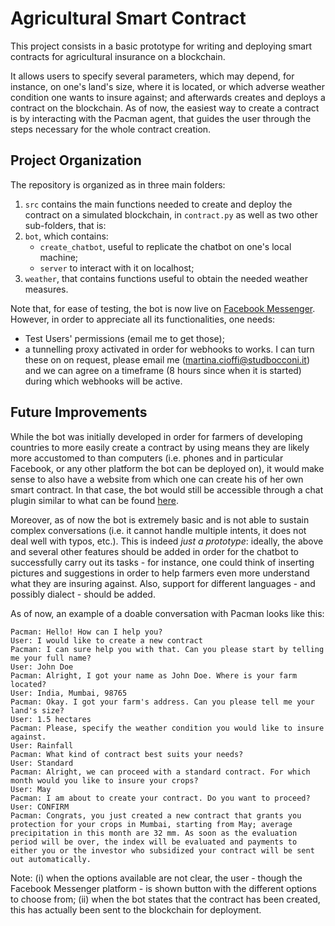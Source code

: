 # Agricultural Smart Contract

This project consists in a basic prototype for writing and deploying smart contracts for agricultural insurance on a blockchain.

It allows users to specify several parameters, which may depend, for instance, on one's land's size, where it is located, or which adverse weather condition one wants to insure against; and afterwards creates and deploys a contract on the blockchain. 
As of now, the easiest way to create a contract is by interacting with the Pacman agent, that guides the user through the steps necessary for the whole contract creation.


## Project Organization

The repository is organized as in three main folders:
1. `src` contains the main functions needed to create and deploy the contract on a simulated blockchain, in `contract.py` as well as two other sub-folders, that is:
2. `bot`, which contains: 
    - ``create_chatbot``, useful to replicate the chatbot on one's local machine;
    - ``server`` to interact with it on localhost;
3. ``weather``, that contains functions useful to obtain the needed weather measures.

Note that, for ease of testing, the bot is now live on [Facebook Messenger](m.me/pacmanweatheragent). 
However, in order to appreciate all its functionalities, one needs:
- Test Users' permissions (email me to get those);
- a tunnelling proxy activated in order for webhooks to works. I can turn these on on request, please email me (martina.cioffi@studbocconi.it) and we can agree on a timeframe (8 hours since when it is started) during which webhooks will be active.

## Future Improvements

While the bot was initially developed in order for farmers of developing countries to more easily create a contract by using means they are likely more accustomed to than computers (i.e. phones and in particular Facebook, or any other platform the bot can be deployed on), it would make sense to also have a website from which one can create his of her own smart contract. In that case, the bot would still be accessible through a chat plugin similar to what can be found [here](https://martinacioffi.github.io/projects/).

Moreover, as of now the bot is extremely basic and is not able to sustain complex conversations (i.e. it cannot handle multiple intents, it does not deal well with typos, etc.).
This is indeed *just a prototype*: ideally, the above and several other features should be added in order for the chatbot to successfully carry out its tasks - for instance, one could think of inserting pictures and suggestions in order to help farmers even more understand what they are insuring against. Also, support for different languages - and possibly dialect - should be added.

As of now, an example of a doable conversation with Pacman looks like this:

    Pacman: Hello! How can I help you?
    User: I would like to create a new contract
    Pacman: I can sure help you with that. Can you please start by telling me your full name?
    User: John Doe
    Pacman: Alright, I got your name as John Doe. Where is your farm located?
    User: India, Mumbai, 98765
    Pacman: Okay. I got your farm's address. Can you please tell me your land's size?
    User: 1.5 hectares
    Pacman: Please, specify the weather condition you would like to insure against.
    User: Rainfall
    Pacman: What kind of contract best suits your needs?
    User: Standard
    Pacman: Alright, we can proceed with a standard contract. For which month would you like to insure your crops?
    User: May
    Pacman: I am about to create your contract. Do you want to proceed?
    User: CONFIRM
    Pacman: Congrats, you just created a new contract that grants you protection for your crops in Mumbai, starting from May; average precipitation in this month are 32 mm. As soon as the evaluation period will be over, the index will be evaluated and payments to either you or the investor who subsidized your contract will be sent out automatically.
    
Note: 
(i) when the options available are not clear, the user - though the Facebook Messenger platform - is shown button with the different options to choose from; 
(ii) when the bot states that the contract has been created, this has actually been sent to the blockchain for deployment. 

